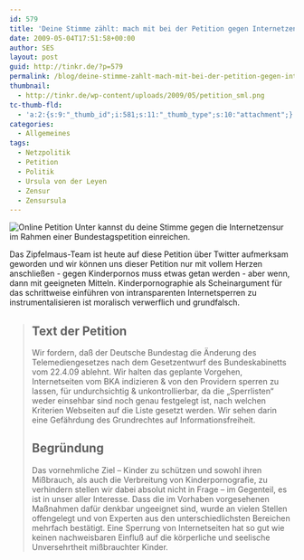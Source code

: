 ```yaml
---
id: 579
title: 'Deine Stimme zählt: mach mit bei der Petition gegen Internetzensur'
date: 2009-05-04T17:51:58+00:00
author: SES
layout: post
guid: http://tinkr.de/?p=579
permalink: /blog/deine-stimme-zahlt-mach-mit-bei-der-petition-gegen-internetzensur/
thumbnail:
  - http://tinkr.de/wp-content/uploads/2009/05/petition_sml.png
tc-thumb-fld:
  - 'a:2:{s:9:"_thumb_id";i:581;s:11:"_thumb_type";s:10:"attachment";}'
categories:
  - Allgemeines
tags:
  - Netzpolitik
  - Petition
  - Politik
  - Ursula von der Leyen
  - Zensur
  - Zensursula
---
```

<img loading="lazy"  title="Online Petition" src="/assets/2009/05/petition.png" alt="Online Petition"   srcset="/assets/2009/05/petition.png 503w, /assets/2009/05/petition-300x134.png 300w" sizes="(max-width: 503px) 100vw, 503px" />
Unter <https://epetitionen.bundestag.de/index.php?action=petition;sa=details;petition=3860> kannst du deine Stimme gegen die Internetzensur im Rahmen einer Bundestagspetition einreichen.

Das Zipfelmaus-Team ist heute auf diese Petition über Twitter aufmerksam geworden und wir können uns dieser Petition nur mit vollem Herzen anschließen - gegen Kinderpornos muss etwas getan werden - aber wenn, dann mit geeigneten Mitteln. Kinderpornographie als Scheinargument für das schrittweise einführen von intransparenten Internetsperren zu instrumentalisieren ist moralisch verwerflich und grundfalsch.

> ## Text der Petition
>
> <div >
>   Wir fordern, daß der Deutsche Bundestag die Änderung des Telemediengesetzes nach dem Gesetzentwurf des Bundeskabinetts vom 22.4.09 ablehnt. Wir halten das geplante Vorgehen, Internetseiten vom BKA indizieren & von den Providern sperren zu lassen, für undurchsichtig & unkontrollierbar, da die &#8222;Sperrlisten&#8220; weder einsehbar sind noch genau festgelegt ist, nach welchen Kriterien Webseiten auf die Liste gesetzt werden. Wir sehen darin eine Gefährdung des Grundrechtes auf Informationsfreiheit.
> </div>
>
> ## Begründung
>
> <div >
>   Das vornehmliche Ziel – Kinder zu schützen und sowohl ihren Mißbrauch, als auch die Verbreitung von Kinderpornografie, zu verhindern stellen wir dabei absolut nicht in Frage – im Gegenteil, es ist in unser aller Interesse. Dass die im Vorhaben vorgesehenen Maßnahmen dafür denkbar ungeeignet sind, wurde an vielen Stellen offengelegt und von Experten aus den unterschiedlichsten Bereichen mehrfach bestätigt. Eine Sperrung von Internetseiten hat so gut wie keinen nachweisbaren Einfluß auf die körperliche und seelische Unversehrtheit mißbrauchter Kinder.
> </div>
